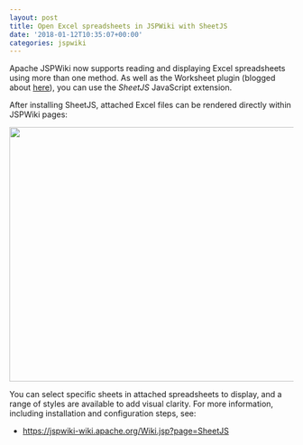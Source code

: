 ```yaml
---
layout: post
title: Open Excel spreadsheets in JSPWiki with SheetJS
date: '2018-01-12T10:35:07+00:00'
categories: jspwiki
---
```

<p>Apache JSPWiki now supports reading and displaying Excel spreadsheets using more than one method. As well as the Worksheet plugin (blogged about <a href="https://blogs.apache.org/jspwiki/entry/read-excel-spreadsheets-in-jspwiki" target="_blank" title="JSPWiki Worksheet plugin">here</a>), you can use the <em>SheetJS</em> JavaScript extension.</p> 
  <p>After installing SheetJS, attached Excel files can be rendered directly within JSPWiki pages:<br /></p> 
  <p><img src="https://blogs.apache.org/jspwiki/mediaresource/2ec56aea-58d0-49af-9a64-343cc28f39b7" width="905" height="452" /><br /> </p> 
  <p> </p> 
  <p>You can select specific sheets in attached spreadsheets to display, and a range of styles are available to add visual clarity. For more information, including installation and configuration steps, see:</p> 
  <ul> 
    <li><a href="https://jspwiki-wiki.apache.org/Wiki.jsp?page=SheetJS" target="_blank" title="JSPWiki SheetJS information page">https://jspwiki-wiki.apache.org/Wiki.jsp?page=SheetJS</a></li> 
  </ul> 
  <p><br /></p>
